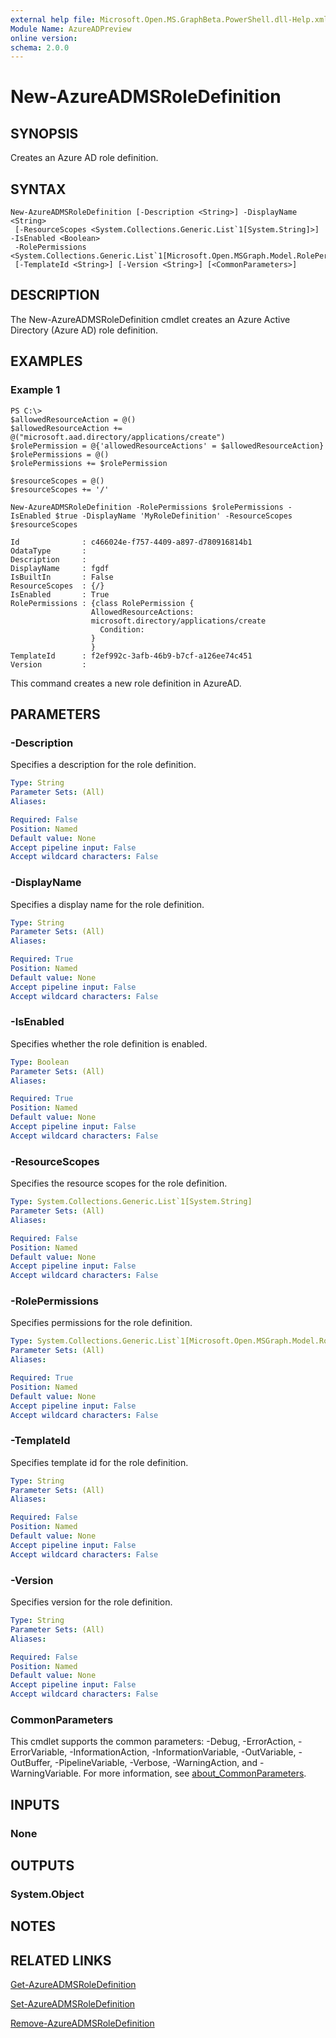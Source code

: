 ```yaml
---
external help file: Microsoft.Open.MS.GraphBeta.PowerShell.dll-Help.xml
Module Name: AzureADPreview
online version:
schema: 2.0.0
---
```


# New-AzureADMSRoleDefinition

## SYNOPSIS
Creates an Azure AD role definition.

## SYNTAX

```
New-AzureADMSRoleDefinition [-Description <String>] -DisplayName <String>
 [-ResourceScopes <System.Collections.Generic.List`1[System.String]>] -IsEnabled <Boolean>
 -RolePermissions <System.Collections.Generic.List`1[Microsoft.Open.MSGraph.Model.RolePermission]>
 [-TemplateId <String>] [-Version <String>] [<CommonParameters>]
```

## DESCRIPTION
The New-AzureADMSRoleDefinition cmdlet creates an Azure Active Directory (Azure AD) role definition.

## EXAMPLES

### Example 1
```
PS C:\> 
$allowedResourceAction = @()
$allowedResourceAction += @("microsoft.aad.directory/applications/create")
$rolePermission = @{'allowedResourceActions' = $allowedResourceAction}
$rolePermissions = @()
$rolePermissions += $rolePermission

$resourceScopes = @()
$resourceScopes += '/'

New-AzureADMSRoleDefinition -RolePermissions $rolePermissions -IsEnabled $true -DisplayName 'MyRoleDefinition' -ResourceScopes $resourceScopes

Id              : c466024e-f757-4409-a897-d780916814b1
OdataType       :
Description     :
DisplayName     : fgdf
IsBuiltIn       : False
ResourceScopes  : {/}
IsEnabled       : True
RolePermissions : {class RolePermission {
                  AllowedResourceActions:
                  microsoft.directory/applications/create
                    Condition:
                  }
                  }
TemplateId      : f2ef992c-3afb-46b9-b7cf-a126ee74c451
Version         :
```

This command creates a new role definition in AzureAD.

## PARAMETERS

### -Description
Specifies a description for the role definition.

```yaml
Type: String
Parameter Sets: (All)
Aliases:

Required: False
Position: Named
Default value: None
Accept pipeline input: False
Accept wildcard characters: False
```

### -DisplayName
Specifies a display name for the role definition.

```yaml
Type: String
Parameter Sets: (All)
Aliases:

Required: True
Position: Named
Default value: None
Accept pipeline input: False
Accept wildcard characters: False
```

### -IsEnabled
Specifies whether the role definition is enabled.

```yaml
Type: Boolean
Parameter Sets: (All)
Aliases:

Required: True
Position: Named
Default value: None
Accept pipeline input: False
Accept wildcard characters: False
```

### -ResourceScopes
Specifies the resource scopes for the role definition.

```yaml
Type: System.Collections.Generic.List`1[System.String]
Parameter Sets: (All)
Aliases:

Required: False
Position: Named
Default value: None
Accept pipeline input: False
Accept wildcard characters: False
```

### -RolePermissions
Specifies permissions for the role definition.

```yaml
Type: System.Collections.Generic.List`1[Microsoft.Open.MSGraph.Model.RolePermission]
Parameter Sets: (All)
Aliases:

Required: True
Position: Named
Default value: None
Accept pipeline input: False
Accept wildcard characters: False
```

### -TemplateId
Specifies template id for the role definition.

```yaml
Type: String
Parameter Sets: (All)
Aliases:

Required: False
Position: Named
Default value: None
Accept pipeline input: False
Accept wildcard characters: False
```

### -Version
Specifies version for the role definition.

```yaml
Type: String
Parameter Sets: (All)
Aliases:

Required: False
Position: Named
Default value: None
Accept pipeline input: False
Accept wildcard characters: False
```

### CommonParameters
This cmdlet supports the common parameters: -Debug, -ErrorAction, -ErrorVariable, -InformationAction, -InformationVariable, -OutVariable, -OutBuffer, -PipelineVariable, -Verbose, -WarningAction, and -WarningVariable. For more information, see [about_CommonParameters](http://go.microsoft.com/fwlink/?LinkID=113216).

## INPUTS

### None

## OUTPUTS

### System.Object

## NOTES

## RELATED LINKS

[Get-AzureADMSRoleDefinition](Get-AzureADMSRoleDefinition.md)

[Set-AzureADMSRoleDefinition](Set-AzureADMSRoleDefinition.md)

[Remove-AzureADMSRoleDefinition](Remove-AzureADMSRoleDefinition.md)

